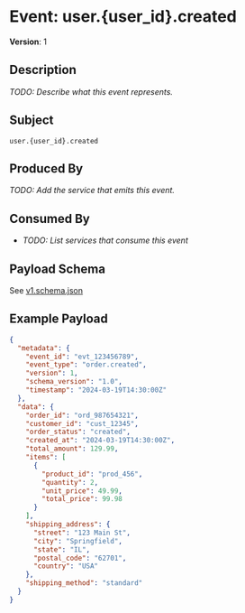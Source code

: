 # Event: user.{user_id}.created
**Version**: 1

## Description
_TODO: Describe what this event represents._

## Subject
`user.{user_id}.created`

## Produced By
_TODO: Add the service that emits this event._

## Consumed By
- _TODO: List services that consume this event_

## Payload Schema
See [v1.schema.json](./v1.schema.json)

## Example Payload
```json
{
  "metadata": {
    "event_id": "evt_123456789",
    "event_type": "order.created",
    "version": 1,
    "schema_version": "1.0",
    "timestamp": "2024-03-19T14:30:00Z"
  },
  "data": {
    "order_id": "ord_987654321",
    "customer_id": "cust_12345",
    "order_status": "created",
    "created_at": "2024-03-19T14:30:00Z",
    "total_amount": 129.99,
    "items": [
      {
        "product_id": "prod_456",
        "quantity": 2,
        "unit_price": 49.99,
        "total_price": 99.98
      }
    ],
    "shipping_address": {
      "street": "123 Main St",
      "city": "Springfield",
      "state": "IL",
      "postal_code": "62701",
      "country": "USA"
    },
    "shipping_method": "standard"
  }
}
```